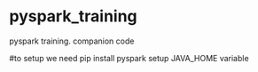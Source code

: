 # pyspark_training
pyspark training. companion code

#to setup we need
pip install pyspark 
setup JAVA_HOME variable
